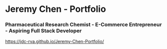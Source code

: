 # Jeremy Chen - Portfolio

### Pharmaceutical Research Chemist - E-Commerce Entrepreneur - Aspiring Full Stack Developer

https://jdc-rva.github.io/Jeremy-Chen-Portfolio/
